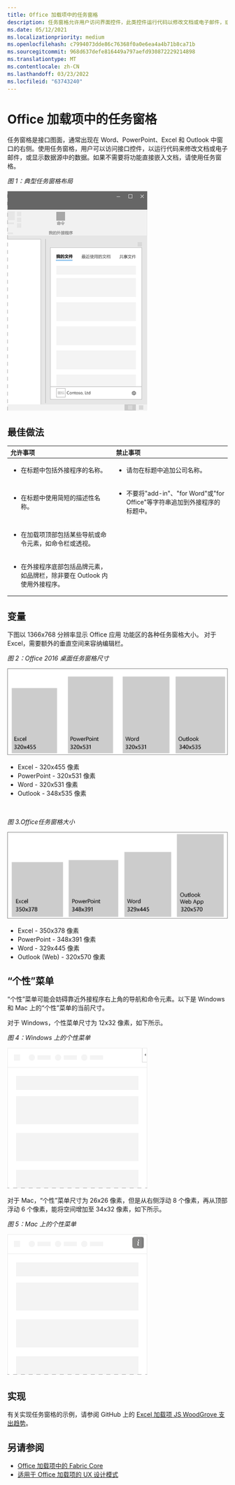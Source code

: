 ```yaml
---
title: Office 加载项中的任务窗格
description: 任务窗格允许用户访问界面控件，此类控件运行代码以修改文档或电子邮件，或显示数据源中的数据。
ms.date: 05/12/2021
ms.localizationpriority: medium
ms.openlocfilehash: c7994073dde86c76368f0a0e6ea4a4b71b8ca71b
ms.sourcegitcommit: 968d637defe816449a797aefd930872229214898
ms.translationtype: MT
ms.contentlocale: zh-CN
ms.lasthandoff: 03/23/2022
ms.locfileid: "63743240"
---
```

# <a name="task-panes-in-office-add-ins"></a>Office 加载项中的任务窗格

任务窗格是接口图面，通常出现在 Word、PowerPoint、Excel 和 Outlook 中窗口的右侧。使用任务窗格，用户可以访问接口控件，以运行代码来修改文档或电子邮件，或显示数据源中的数据。如果不需要将功能直接嵌入文档，请使用任务窗格。

*图 1：典型任务窗格布局*

![插图显示典型的任务窗格布局，顶部有节选项卡，公司徽标和公司名称位于左下角，而设置图标位于右下角。](../images/overview-with-app-task-pane.png)

## <a name="best-practices"></a>最佳做法

|允许事项|禁止事项|
|:-----|:--------|
|<ul><li>在标题中包括外接程序的名称。</li></ul>|<ul><li>请勿在标题中追加公司名称。</li></ul>|
|<ul><li>在标题中使用简短的描述性名称。</li></ul>|<ul><li>不要将"add-in"、"for Word"或"for Office"等字符串追加到外接程序的标题中。</li></ul>|
|<ul><li>在加载项顶部包括某些导航或命令元素，如命令栏或透视。</li></ul>||
|<ul><li>在外接程序底部包括品牌元素，如品牌栏，除非要在 Outlook 内使用外接程序。</li></ul>||

## <a name="variants"></a>变量

下图以 1366x768 分辨率显示 Office 应用 功能区的各种任务窗格大小。 对于 Excel，需要额外的垂直空间来容纳编辑栏。  

*图 2：Office 2016 桌面任务窗格尺寸*

![以 1366x768 分辨率显示桌面任务窗格大小的图表。](../images/office-2016-taskpane-sizes.png)

- Excel - 320x455 像素
- PowerPoint - 320x531 像素
- Word - 320x531 像素
- Outlook - 348x535 像素

<br/>

*图 3.Office任务窗格大小*

![以 1366x768 分辨率显示任务窗格大小的图表。](../images/office-365-taskpane-sizes.png)

- Excel - 350x378 像素
- PowerPoint - 348x391 像素
- Word - 329x445 像素
- Outlook (Web) - 320x570 像素

## <a name="personality-menu"></a>“个性”菜单

“个性”菜单可能会妨碍靠近外接程序右上角的导航和命令元素。以下是 Windows 和 Mac 上的“个性”菜单的当前尺寸。

对于 Windows，个性菜单尺寸为 12x32 像素，如下所示。

*图 4：Windows 上的个性菜单*

![显示桌面上个性菜单的Windows图。](../images/personality-menu-win.png)

对于 Mac，“个性”菜单尺寸为 26x26 像素，但是从右侧浮动 8 个像素，再从顶部浮动 6 个像素，能将空间增加至 34x32 像素，如下所示。

*图 5：Mac 上的个性菜单*

![显示 Mac 桌面上个性菜单的图表。](../images/personality-menu-mac.png)

## <a name="implementation"></a>实现

有关实现任务窗格的示例，请参阅 GitHub 上的 [Excel 加载项 JS WoodGrove 支出趋势](https://github.com/OfficeDev/Excel-Add-in-WoodGrove-Expense-Trends)。

## <a name="see-also"></a>另请参阅

- [Office 加载项中的 Fabric Core](fabric-core.md)
- [适用于 Office 加载项的 UX 设计模式](../design/ux-design-pattern-templates.md)
